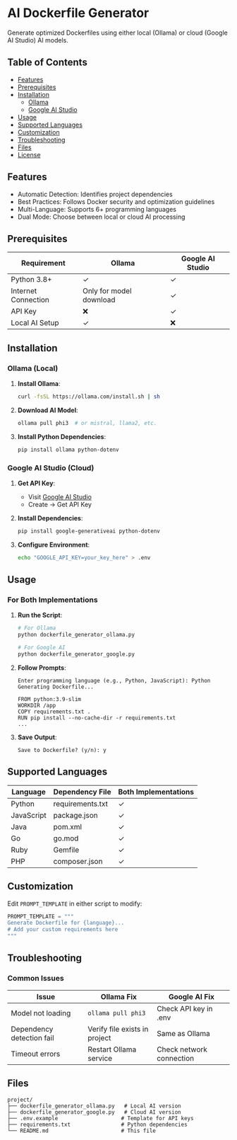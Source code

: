 
# AI Dockerfile Generator

Generate optimized Dockerfiles using either local (Ollama) or cloud (Google AI Studio) AI models.

## Table of Contents
- [Features](#features)
- [Prerequisites](#prerequisites)
- [Installation](#installation)
  - [Ollama](#ollama-local)
  - [Google AI Studio](#google-ai-studio-cloud)
- [Usage](#usage)
- [Supported Languages](#supported-languages)
- [Customization](#customization)
- [Troubleshooting](#troubleshooting)
- [Files](#files)
- [License](#license)

## Features

- Automatic Detection: Identifies project dependencies
- Best Practices: Follows Docker security and optimization guidelines
- Multi-Language: Supports 6+ programming languages
- Dual Mode: Choose between local or cloud AI processing

## Prerequisites

| Requirement          | Ollama | Google AI Studio |
|----------------------|--------|------------------|
| Python 3.8+          | ✓      | ✓                |
| Internet Connection  | Only for model download | ✓                |
| API Key              | ❌      | ✓                |
| Local AI Setup       | ✓      | ❌                |

## Installation

### Ollama (Local)

1. **Install Ollama**:
   ```bash
   curl -fsSL https://ollama.com/install.sh | sh
   ```

2. **Download AI Model**:
   ```bash
   ollama pull phi3  # or mistral, llama2, etc.
   ```

3. **Install Python Dependencies**:
   ```bash
   pip install ollama python-dotenv
   ```

### Google AI Studio (Cloud)

1. **Get API Key**:
   - Visit [Google AI Studio](https://aistudio.google.com/)
   - Create → Get API Key

2. **Install Dependencies**:
   ```bash
   pip install google-generativeai python-dotenv
   ```

3. **Configure Environment**:
   ```bash
   echo "GOOGLE_API_KEY=your_key_here" > .env
   ```

## Usage

### For Both Implementations

1. **Run the Script**:
   ```bash
   # For Ollama
   python dockerfile_generator_ollama.py

   # For Google AI
   python dockerfile_generator_google.py
   ```

2. **Follow Prompts**:
   ```
   Enter programming language (e.g., Python, JavaScript): Python
   Generating Dockerfile...
   
   FROM python:3.9-slim
   WORKDIR /app
   COPY requirements.txt .
   RUN pip install --no-cache-dir -r requirements.txt
   ...
   ```

3. **Save Output**:
   ```
   Save to Dockerfile? (y/n): y
   ```

## Supported Languages

| Language   | Dependency File | Both Implementations |
|------------|-----------------|----------------------|
| Python     | requirements.txt| ✓                    |
| JavaScript | package.json    | ✓                    |
| Java       | pom.xml         | ✓                    |
| Go         | go.mod          | ✓                    |
| Ruby       | Gemfile         | ✓                    |
| PHP        | composer.json   | ✓                    |

## Customization

Edit `PROMPT_TEMPLATE` in either script to modify:

```python
PROMPT_TEMPLATE = """
Generate Dockerfile for {language}...
# Add your custom requirements here
"""
```

## Troubleshooting

### Common Issues

| Issue                     | Ollama Fix                     | Google AI Fix                     |
|---------------------------|--------------------------------|-----------------------------------|
| Model not loading         | `ollama pull phi3`             | Check API key in .env             |
| Dependency detection fail | Verify file exists in project  | Same as Ollama                    |
| Timeout errors           | Restart Ollama service         | Check network connection          |

## Files

```
project/
├── dockerfile_generator_ollama.py   # Local AI version
├── dockerfile_generator_google.py   # Cloud AI version
├── .env.example                    # Template for API keys
├── requirements.txt                # Python dependencies
└── README.md                       # This file
```


